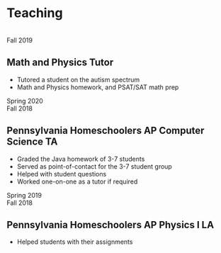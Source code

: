 <div class="poster-section poster-scols avoid-break rtl-section xp-section" markdown="1">

<div id="xp-title" markdown="1">

# Teaching  

</div>
<div class="rxp_0" id="rxp" markdown="1">      
    <div class="cv_left" markdown="1">
        <div class="date_one" style="visibility:hidden;" id="date">     
            Spring 2019            
        </div>
        <div class="date_two" id="date">
            Fall 2019
        </div>
    </div>
    <div class="cv_right" markdown="1">



## Math and Physics Tutor

<div id="optional" markdown="1">

 - Tutored a student on the autism spectrum
 - Math and Physics homework, and PSAT/SAT math prep

</div>
</div>
</div>
<div class="rxp_1" id="rxp" markdown="1">      
    <div class="cv_left" markdown="1">
        <div class="date_one" id="date">
            Spring 2020
        </div>
        <div class="date_two" id="date">
            Fall 2018
        </div>
    </div>
    <div class="cv_right" markdown="1">

## <span id="optional">Pennsylvania Homeschoolers </span>AP Computer Science TA

<div id="optional" markdown="1">

 - Graded the Java homework of 3-7 students
 - Served as point-of-contact for the 3-7 student group
 - Helped with student questions
 - Worked one-on-one as a tutor if required

</div>
</div>
</div>
<div class="rxp_0" id="rxp" markdown="1">      
    <div class="cv_left" markdown="1">
        <div class="date_one" id="date">
            Spring 2019
        </div>
        <div class="date_two" id="date">
            Fall 2018
        </div>
    </div>
    <div class="cv_right" markdown="1">

## <span id="optional">Pennsylvania Homeschoolers </span>AP Physics I LA

<div id="optional" markdown="1">

 - Helped students with their assignments

 </div>
</div>
</div>
</div>